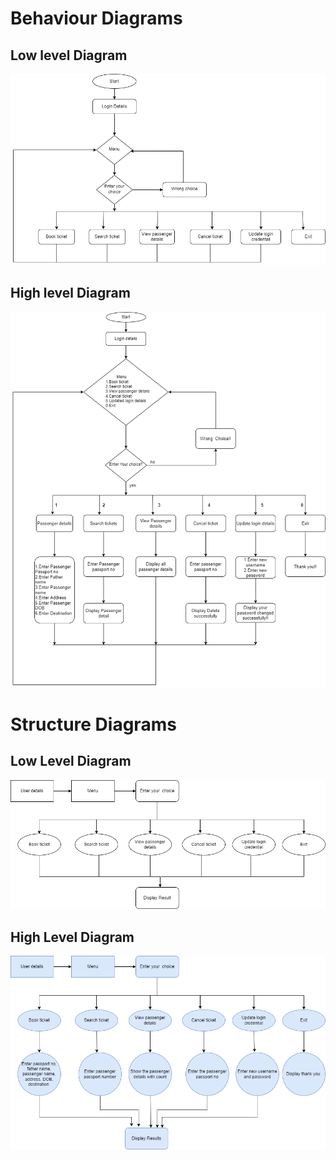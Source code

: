 # Behaviour Diagrams

## Low level Diagram
![lowlevel_beh](/2_Architecture/behavior%20Diagrams/lowlevel_behaviour.png)

## High level Diagram
![highlevel_beh](/2_Architecture/behavior%20Diagrams/highlevel_behaviour.png)



# Structure Diagrams

## Low Level Diagram

![Low_structure](/2_Architecture/structure%20Diagrams/lowlevel.png)

## High Level Diagram

![High_level](/2_Architecture/structure%20Diagrams/highlevel.png)
